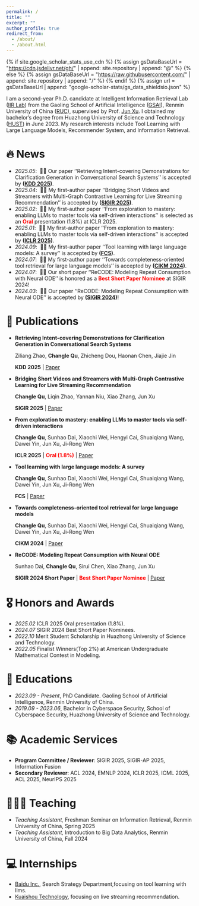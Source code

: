 ```yaml
---
permalink: /
title: ""
excerpt: ""
author_profile: true
redirect_from: 
  - /about/
  - /about.html
---
```


{% if site.google_scholar_stats_use_cdn %}
{% assign gsDataBaseUrl = "https://cdn.jsdelivr.net/gh/" | append: site.repository | append: "@" %}
{% else %}
{% assign gsDataBaseUrl = "https://raw.githubusercontent.com/" | append: site.repository | append: "/" %}
{% endif %}
{% assign url = gsDataBaseUrl | append: "google-scholar-stats/gs_data_shieldsio.json" %}

<span class='anchor' id='about-me'></span>

I am a second-year Ph.D. candidate at Intelligent Information Retrieval Lab ([IIR Lab](https://ruc-iir-lab.github.io/)) from the Gaoling School of Artificial Intelligence ([GSAI](http://ai.ruc.edu.cn/)), Renmin University of China ([RUC](https://www.ruc.edu.cn)), supervised by Prof. [Jun Xu](https://scholar.google.com/citations?user=su14mcEAAAAJ). I obtained my bachelor’s degree from Huazhong University of Science and Technology ([HUST](https://www.hust.edu.cn)) in June 2023. My research interests include Tool Learning with Large Language Models, Recommender System, and Information Retrieval.


# 🔥 News
- *2025.05*: &nbsp;🎉🎉 Our paper ‘‘Retrieving Intent-covering Demonstrations for Clarification Generation in Conversational Search Systems’’ is accepted by **([KDD 2025](https://kdd2025.kdd.org/))**.
- *2025.04*: &nbsp;🎉🎉 My first-author paper ‘‘Bridging Short Videos and Streamers with Multi-Graph Contrastive Learning for Live Streaming Recommendation’’ is accepted by **([SIGIR 2025](https://sigir2025.dei.unipd.it/))**.
- *2025.02*: &nbsp;🎉🎉 My first-author paper ‘‘From exploration to mastery: enabling LLMs to master tools via self-driven interactions’’ is selected as an <span style="color: red;"><strong>Oral</strong></span> presentation (1.8%) at ICLR 2025.
- *2025.01*: &nbsp;🎉🎉 My first-author paper ‘‘From exploration to mastery: enabling LLMs to master tools via self-driven interactions’’ is accepted by **([ICLR 2025](https://iclr.cc/))**.
- *2024.09*: &nbsp;🎉🎉 My first-author paper ‘‘Tool learning with large language models: A survey’’ is accepted by **([FCS](https://journal.hep.com.cn/fcs))**.
- *2024.07*: &nbsp;🎉🎉 My first-author paper ‘‘Towards completeness-oriented tool retrieval for large language models’’ is accepted by **([CIKM 2024](https://cikm2024.org/))**.
- *2024.07*: &nbsp;🎉🎉 Our short paper ‘‘ReCODE: Modeling Repeat Consumption with Neural ODE’’ is honored as a <span style="color: red;"><strong>Best Short Paper Nominee</strong></span> at SIGIR 2024!
- *2024.03*: &nbsp;🎉🎉 Our paper ‘‘ReCODE: Modeling Repeat Consumption with Neural ODE’’ is accepted by **([SIGIR 2024](https://sigir-2024.github.io/))**!


# 📝 Publications 
- **Retrieving Intent-covering Demonstrations for Clarification Generation in Conversational Search Systems**

  Ziliang Zhao, **Changle Qu**, Zhicheng Dou, Haonan Chen, Jiajie Jin

  **KDD 2025** \| [Paper]() 

- **Bridging Short Videos and Streamers with Multi-Graph Contrastive Learning for Live Streaming Recommendation**

  **Changle Qu**, Liqin Zhao, Yannan Niu, Xiao Zhang, Jun Xu

  **SIGIR 2025** \| [Paper]() 

- **From exploration to mastery: enabling LLMs to master tools via self-driven interactions**

  **Changle Qu**, Sunhao Dai, Xiaochi Wei, Hengyi Cai, Shuaiqiang Wang, Dawei Yin, Jun Xu, Ji-Rong Wen

  **ICLR 2025** \| <span style="color: red;"><strong>Oral (1.8%)</strong></span> \| [Paper](https://openreview.net/pdf?id=QKBu1BOAwd)

- **Tool learning with large language models: A survey**

  **Changle Qu**, Sunhao Dai, Xiaochi Wei, Hengyi Cai, Shuaiqiang Wang, Dawei Yin, Jun Xu, Ji-Rong Wen

  **FCS** \| [Paper](https://arxiv.org/pdf/2405.17935)

- **Towards completeness-oriented tool retrieval for large language models**

  **Changle Qu**, Sunhao Dai, Xiaochi Wei, Hengyi Cai, Shuaiqiang Wang, Dawei Yin, Jun Xu, Ji-Rong Wen

  **CIKM 2024** \| [Paper](https://dl.acm.org/doi/10.1145/3627673.3679847) 

- **ReCODE: Modeling Repeat Consumption with Neural ODE**

  Sunhao Dai, **Changle Qu**, Sirui Chen, Xiao Zhang, Jun Xu

  **SIGIR 2024 Short Paper** \| <span style="color: red;"><strong>Best Short Paper Nominee</strong></span> \| [Paper](https://dl.acm.org/doi/abs/10.1145/3626772.3657936)


# 🎖 Honors and Awards
- *2025.02* ICLR 2025 Oral presentation (1.8%).
- *2024.07* SIGIR 2024 Best Short Paper Nominees. 
- *2022.10* Merit Student Scholarship in Huazhong University of Science and Technology.
- *2022.05* Finalist Winners(Top 2%) at American Undergraduate Mathematical Contest in Modeling.

# 📖 Educations
- *2023.09 - Present*, PhD Candidate. Gaoling School of Artificial Intelligence, Renmin University of China.
- *2019.09 - 2023.06*, Bachelor in Cyberspace Security, School of Cyberspace Security, Huazhong University of Science and Technology.

# 📚 Academic Services
- **Program Committee / Reviewer**: SIGIR 2025, SIGIR-AP 2025, Information Fusion
- **Secondary Reviewer**: ACL 2024, EMNLP 2024, ICLR 2025, ICML 2025, ACL 2025, NeurIPS 2025 

# 👩🏻‍🏫 Teaching
- *Teaching Assistant,* Freshman Seminar on Information Retrieval, Renmin University of China, Spring 2025
- *Teaching Assistant,* Introduction to Big Data Analytics, Renmin University of China, Fall 2024

  
# 💻 Internships
- [Baidu Inc.](https://searchscience.baidu.com/), Search Strategy Department,focusing on tool learning with llms.
- [Kuaishou Technology](https://www.kuaishou.com/), focusing on live streaming recommendation.

